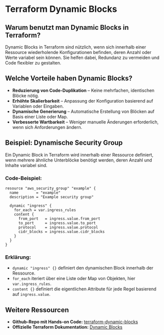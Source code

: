 # Terraform Dynamic Blocks

## Warum benutzt man Dynamic Blocks in Terraform?
Dynamic Blocks in Terraform sind nützlich, wenn sich innerhalb einer Ressource wiederholende Konfigurationen befinden, deren Anzahl oder Werte variabel sein können. Sie helfen dabei, Redundanz zu vermeiden und Code flexibler zu gestalten.

## Welche Vorteile haben Dynamic Blocks?
- **Reduzierung von Code-Duplikation** – Keine mehrfachen, identischen Blöcke nötig.
- **Erhöhte Skalierbarkeit** – Anpassung der Konfiguration basierend auf Variablen oder Eingaben.
- **Dynamische Generierung** – Automatische Erstellung von Blöcken auf Basis einer Liste oder Map.
- **Verbesserte Wartbarkeit** – Weniger manuelle Änderungen erforderlich, wenn sich Anforderungen ändern.

## Beispiel: Dynamische Security Group
Ein Dynamic Block in Terraform wird innerhalb einer Ressource definiert, wenn mehrere ähnliche Unterblöcke benötigt werden, deren Anzahl und Inhalte variabel sind.

### Code-Beispiel:
```hcl
resource "aws_security_group" "example" {
  name        = "example"
  description = "Example security group"
  
  dynamic "ingress" {
    for_each = var.ingress_rules
    content {
      from_port   = ingress.value.from_port
      to_port     = ingress.value.to_port
      protocol    = ingress.value.protocol
      cidr_blocks = ingress.value.cidr_blocks
    }
  }
}
```

### Erklärung:
- `dynamic "ingress" {}` definiert den dynamischen Block innerhalb der Ressource.
- `for_each` iteriert über eine Liste oder Map von Objekten, hier `var.ingress_rules`.
- `content {}` definiert die eigentlichen Attribute für jede Regel basierend auf `ingress.value`.

## Weitere Ressourcen
- **Github-Repo mit Hands-on Code:** [terraform-dynamic-blocks](https://github.com/tta-mme/terraform-dynamic-blocks)
- **Offizielle Terraform Dokumentation:** [Dynamic Blocks](https://developer.hashicorp.com/terraform/language/expressions/dynamic-blocks)